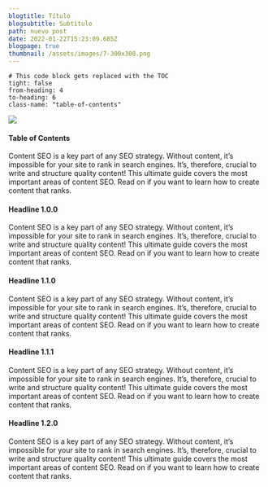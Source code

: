 ```yaml
---
blogtitle: Título
blogsubtitle: Subtitulo
path: nuevo post
date: 2022-01-22T15:23:09.685Z
blogpage: true
thumbnail: /assets/images/7-300x300.png
---
```





```toc
# This code block gets replaced with the TOC
tight: false
from-heading: 4
to-heading: 6
class-name: "table-of-contents"
```





![](/assets/images/home.jpg)

#### Table of Contents
Content SEO is a key part of any SEO strategy. Without content, it’s impossible for your site to rank in search engines. It’s, therefore, crucial to write and structure quality content! This ultimate guide covers the most important areas of content SEO. Read on if you want to learn how to create content that ranks.  
#### Headline 1.0.0
Content SEO is a key part of any SEO strategy. Without content, it’s impossible for your site to rank in search engines. It’s, therefore, crucial to write and structure quality content! This ultimate guide covers the most important areas of content SEO. Read on if you want to learn how to create content that ranks.
#### Headline 1.1.0
Content SEO is a key part of any SEO strategy. Without content, it’s impossible for your site to rank in search engines. It’s, therefore, crucial to write and structure quality content! This ultimate guide covers the most important areas of content SEO. Read on if you want to learn how to create content that ranks.
#### Headline 1.1.1
Content SEO is a key part of any SEO strategy. Without content, it’s impossible for your site to rank in search engines. It’s, therefore, crucial to write and structure quality content! This ultimate guide covers the most important areas of content SEO. Read on if you want to learn how to create content that ranks.
#### Headline 1.2.0
Content SEO is a key part of any SEO strategy. Without content, it’s impossible for your site to rank in search engines. It’s, therefore, crucial to write and structure quality content! This ultimate guide covers the most important areas of content SEO. Read on if you want to learn how to create content that ranks.